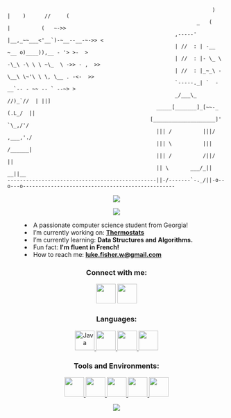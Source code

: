 ```
                                                                  )   |    )      //     (
                                                             _   (    |          (   ~->>
                                                      ,-----' |__,_~~___<'__`)-~__--__-~->> <
                                                      | //  : | -__   ~__ o)____)),__ - '> >-  >
                                                      | //  : |- \_ \ -\_\ -\ \ \ ~\_  \ ->> - ,  >>
                                                      | //  : |_~_\ -\__\ \~'\ \ \, \__ . -<-  >>
                                                      `-----._| `  -__`-- - ~~ -- ` --~> >
                                                      _/___\_    //)_`//  | ||]
                                                _____[_______]_[~~-_ (.L_/  ||
                                              [____________________]' `\_,/'/
                                                ||| /          |||/  ,___,'./
                                                ||| \          ||| /______|
                                                ||| /          /||/   ||
                                                || \       ___/_||  __||__
------------------------------------------------||-/-------`-._/||-o--o---o-------------------------------------------------
```
<body>
    <p align="center">
      <picture>
        <source media="(prefers-color-scheme: dark)" srcset="https://readme-typing-svg.demolab.com/?lines=Luke%20Fisher&font=Doto&weight=400&center=true&width=1500&height=100&color=8ab2d9&vCenter=true&repeat=false&size=65" /> 
        <img src="https://readme-typing-svg.demolab.com/?lines=Luke%20Fisher&font=Doto&weight=400&center=true&width=1500&height=100&color=274865&vCenter=true&repeat=false&size=65" />
      </picture>
    </p>
    <p align="center">
      <picture>
        <source media="(prefers-color-scheme: dark)" srcset="https://readme-typing-svg.demolab.com/?lines=Full%20time%20Computer- Science%20Student;Learning%20and%20coding%20are%20my%20passions!;Welcome!&font=Doto&weight=500&center=true&&width=1500&height=100&color=8ab2d9&vCenter=true&pause=2000&size=50" /> 
        <img src="https://readme-typing-svg.demolab.com/?lines=Full%20time%20Computer-Science%20Student;Learning%20and%20coding%20are%20my%20passions!;Welcome!&font=Doto&weight=500&center=true&&width=1500&height=100&color=274865&vCenter=true&pause=2000&size=50"" />
      </picture>
    </p>
</body>

<menu>
  <li> A passionate computer science student from Georgia!</li>
  <li> I’m currently working on: <a href="https://github.com/acobrien/ThermoStats-webapp"><b>Thermostats</b></a></li>
  <li> I’m currently learning: <b>Data Structures and Algorithms.</b></li>
  <li> Fun fact: <b>I'm fluent in French!</b></li>
  <li> How to reach me: <a href="mailto:luke.fisher.w@gmail.com""><b>luke.fisher.w@gmail.com</b></a></li>
</li>
</menu>

<h3 align="center">Connect with me:</h3>
    <p align="center">
    <a href="https://linkedin.com/in/luke-w-fisher" target="blank"> <img height="45" width="45" src="https://upload.wikimedia.org/wikipedia/commons/8/81/LinkedIn_icon.svg" /></a>
    <a href="https://instagram.com/lukewfisher" target="blank"> <img height="45" width="45" src="https://cdn.simpleicons.org/instagram/steelblue" /></a>
</p>

<h3 align="center">Languages:</h3>
<p align="center"> 
  <a href="https://www.java.com" target="_blank" rel="noreferrer"> <img height="45" width="45" src="https://profilinator.rishav.dev/skills-assets/java-original-wordmark.svg" alt="Java"/> </a>
  <a href="https://developer.mozilla.org/en-US/docs/Web/JavaScript" target="_blank" rel="noreferrer"> <img height="45" width="45" src="https://cdn.simpleicons.org/javascript/steelblue" /> </a>
  <a href="https://www.python.org" target="_blank" rel="noreferrer"> <img height="45" width="45" src="https://cdn.simpleicons.org/python/steelblue" /> </a> 
  <a href="https://www.w3.org/html/" target="_blank" rel="noreferrer"> <img height="45" width="45" src="https://cdn.simpleicons.org/html5/steelblue" /> </a> 
</p>

<h3 align="center">Tools and Environments:</h3>
<p align="center">
  <a href="https://eclipseide.org/" target="_blank" rel="noreferrer"> <img height="45" width="45" src="https://cdn.simpleicons.org/eclipseide/steelblue" /> </a>
  <a href="https://gamemaker.io/" target="_blank" rel="noreferrer"> <img height="45" width="45" src="https://cdn.simpleicons.org/gamemaker/steelblue" /> </a> 
  <a href="https://www.mysql.com/" target="_blank" rel="noreferrer"> <img height="45" width="45" src="https://cdn.simpleicons.org/mysql/steelblue" /> </a> 
  <a href="https://pytorch.org/" target="_blank" rel="noreferrer"> <img height="45" width="45" src="https://cdn.simpleicons.org/pytorch/steelblue" /> </a> 
  <a href="https://vuejs.org/" target="_blank" rel="noreferrer"> <img height="45" width="45" src="https://cdn.simpleicons.org/vuedotjs/steelblue" /> </a> 
</p>

<body>
    <p align="center">
      <picture>
        <source media="(prefers-color-scheme: dark)" srcset="https://readme-typing-svg.demolab.com/?lines=Thanks+for+stopping+by!;Merci+pour+votre+visite!&font=Doto&weight=500&center=true&&width=1500&height=100&color=8ab2d9&vCenter=true&pause=4000&size=50" /> 
        <img src="https://readme-typing-svg.demolab.com/?lines=Thanks+for+stopping+by!;Merci+pour+votre+visite!&font=Doto&weight=500&center=true&&width=1500&height=100&color=274865&vCenter=true&pause=4000&size=50" />
      </picture>
    </p>
</body>
